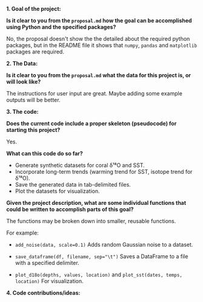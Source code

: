 **1. Goal of the project:**

**Is it clear to you from the `proposal.md` how the goal can be accomplished using Python and the specified packages?**

No, the proposal doesn't show the the detailed about the required python packages, but in the README file it shows that `numpy`, `pandas` and `matplotlib` packages are required.

**2. The Data:**

**Is it clear to you from the `proposal.md` what the data for this project is, or will look like?**

The instructions for user input are great. Maybe adding some example outputs will be better.

**3. The code:**

**Does the current code include a proper skeleton (pseudocode) for starting this project?**

Yes.

**What can this code do so far?**
- Generate synthetic datasets for coral δ¹⁸O and SST.  
- Incorporate long-term trends (warming trend for SST, isotope trend for δ¹⁸O).  
- Save the generated data in tab-delimited files.  
- Plot the datasets for visualization.  

**Given the project description, what are some individual functions that could be written to accomplish parts of this goal?**

The functions may be broken down into smaller, reusable functions.

For example:

- `add_noise(data, scale=0.1)`
Adds random Gaussian noise to a dataset.

- `save_dataframe(df, filename, sep="\t")`
Saves a DataFrame to a file with a specified delimiter.

- `plot_d18o(depths, values, location)` and  `plot_sst(dates, temps, location)`
For visualization.

**4. Code contributions/ideas:**
